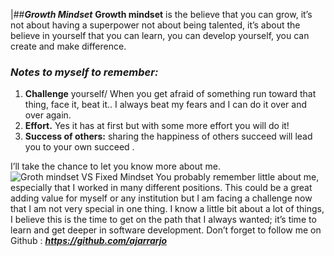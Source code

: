 |##***Growth Mindset***
**Growth mindset** is the believe that you can grow, it’s not about having a superpower not about being talented, it’s about the believe in yourself that you can learn, you can develop yourself, you can create and make difference. 

### ***Notes to myself to remember:***
1.	**Challenge** yourself/ When you get afraid of something run toward that thing, face it, beat it.. I always beat my fears and I can do it over and over again.
2.	**Effort.** Yes it has at first but with some more effort you will do it!
3.	**Success of others:** sharing the happiness of others succeed  will lead you to your own succeed .


I’ll take the chance to let you know more about me. 
![Groth mindset VS Fixed Mindset](https://metrifit.com/wp-content/uploads/2020/08/growthmindsetlandscape.jpg)
You probably remember little about me, especially that I worked in many different positions. This could be a great adding value for myself or any institution but I am facing a challenge now that I am not very special in one thing. I know a little bit about a lot of things, I believe this is the time to get on the path that I always wanted; it’s time to learn and get deeper in software development.
Don’t forget to follow me on Github : ***https://github.com/ajarrarjo***
